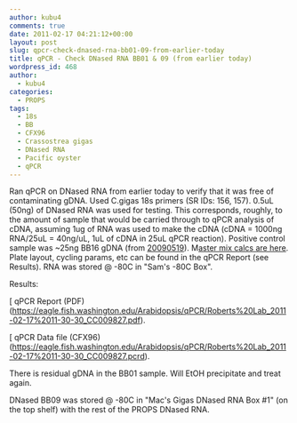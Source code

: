 ```yaml
---
author: kubu4
comments: true
date: 2011-02-17 04:21:12+00:00
layout: post
slug: qpcr-check-dnased-rna-bb01-09-from-earlier-today
title: qPCR - Check DNased RNA BB01 & 09 (from earlier today)
wordpress_id: 468
author:
  - kubu4
categories:
  - PROPS
tags:
  - 18s
  - BB
  - CFX96
  - Crassostrea gigas
  - DNased RNA
  - Pacific oyster
  - qPCR
---
```


Ran qPCR on DNased RNA from earlier today to verify that it was free of contaminating gDNA. Used C.gigas 18s primers (SR IDs: 156, 157). 0.5uL (50ng) of DNased RNA was used for testing. This corresponds, roughly, to the amount of sample that would be carried through to qPCR analysis of cDNA, assuming 1ug of RNA was used to make the cDNA (cDNA = 1000ng RNA/25uL = 40ng/uL, 1uL of cDNA in 25uL qPCR reaction). Positive control sample was ~25ng BB16 gDNA (from [20090519](/Sam%27s+Working+Notebook+Jan-May+2009#sjw20090519)). M[aster mix calcs are here](https://eagle.fish.washington.edu/Arabidopsis/Notebook%20Workup%20Files/20110216-01.jpg). Plate layout, cycling params, etc can be found in the qPCR Report (see Results). RNA was stored @ -80C in "Sam's -80C Box".

Results:

[ qPCR Report (PDF)(https://eagle.fish.washington.edu/Arabidopsis/qPCR/Roberts%20Lab_2011-02-17%2011-30-30_CC009827.pdf).

[ qPCR Data file (CFX96)(https://eagle.fish.washington.edu/Arabidopsis/qPCR/Roberts%20Lab_2011-02-17%2011-30-30_CC009827.pcrd).

There is residual gDNA in the BB01 sample. Will EtOH precipitate and treat again.

DNased BB09 was stored @ -80C in "Mac's Gigas DNased RNA Box #1" (on the top shelf) with the rest of the PROPS DNased RNA.
